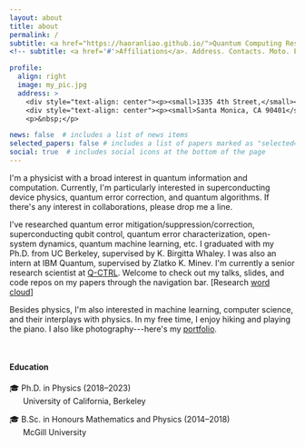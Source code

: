 ```yaml
---
layout: about
title: about
permalink: /
subtitle: <a href="https://haoranliao.github.io/">Quantum Computing Research</a>
<!-- subtitle: <a href='#'>Affiliations</a>. Address. Contacts. Moto. Etc. -->

profile:
  align: right
  image: my_pic.jpg
  address: >
    <div style="text-align: center"><p><small>1335 4th Street,</small></p></div>
    <div style="text-align: center"><p><small>Santa Monica, CA 90401</small></p></div>
    <p>&nbsp;</p>

news: false  # includes a list of news items
selected_papers: false # includes a list of papers marked as "selected={true}"
social: true  # includes social icons at the bottom of the page
---
```


<!--I'm a research scientist at <a href="https://q-ctrl.com/">Q-CTRL</a>, trying to understand what impacts quantum computers can make in the real world, and how they can help physicists.-->

I'm a physicist with a broad interest in quantum information and computation. Currently, I'm particularly interested in superconducting device physics, quantum error correction, and quantum algorithms. If there's any interest in collaborations, please drop me a line.

[//]: # (<a href='http://www.cchem.berkeley.edu/kbwgrp/index.php/People/HaoranLiao'>University of California, Berkeley</a>)
I've researched quantum error mitigation/suppression/correction, superconducting qubit control, quantum error characterization, open-system dynamics, quantum machine learning, etc. I graduated with my Ph.D. from UC Berkeley, supervised by K. Birgitta Whaley. I was also an intern at IBM Quantum, supervised by Zlatko K. Minev. I'm currently a senior research scientist at <a href="https://q-ctrl.com/">Q-CTRL</a>. Welcome to check out my talks, slides, and code repos on my papers through the navigation bar. [Research <a href='https://marwahaha.github.io/arxiv-wordcloud/?author=Haoran%20Liao'>word cloud</a>]

Besides physics, I'm also interested in machine learning, computer science, and their interplays with physics.
In my free time, I enjoy hiking and playing the piano. I also like photography---here's my <a href="https://lhr.myportfolio.com/">portfolio</a>.

<!--and <a href="https://500px.com/p/haoranliao?view=photos">500px</a>.-->

<br>
<h4>Education</h4>
🎓 Ph.D. in Physics (2018&ndash;2023) <br>
&nbsp;&nbsp;&nbsp;&nbsp;&nbsp;&nbsp;University of California, Berkeley

🎓 B.Sc. in Honours Mathematics and Physics (2014&ndash;2018) <br>
&nbsp;&nbsp;&nbsp;&nbsp;&nbsp;&nbsp;McGill University

<!-- Write your biography here. Tell the world about yourself. Link to your favorite [subreddit](http://reddit.com). You can put a picture in, too. The code is already in, just name your picture `prof_pic.jpg` and put it in the `img/` folder.

Put your address / P.O. box / other info right below your picture. You can also disable any these elements by editing `profile` property of the YAML header of your `_pages/about.md`. Edit `_bibliography/papers.bib` and Jekyll will render your [publications page](/al-folio/publications/) automatically.

Link to your social media connections, too. This theme is set up to use [Font Awesome icons](http://fortawesome.github.io/Font-Awesome/) and [Academicons](https://jpswalsh.github.io/academicons/), like the ones below. Add your Facebook, Twitter, LinkedIn, Google Scholar, or just disable all of them.
 -->

